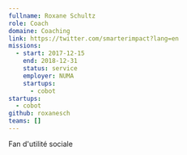 ```yaml
---
fullname: Roxane Schultz
role: Coach
domaine: Coaching
link: https://twitter.com/smarterimpact?lang=en
missions:
  - start: 2017-12-15
    end: 2018-12-31
    status: service
    employer: NUMA
    startups:
      - cobot
startups:
  - cobot
github: roxanesch
teams: []
---
```

Fan d'utilité sociale